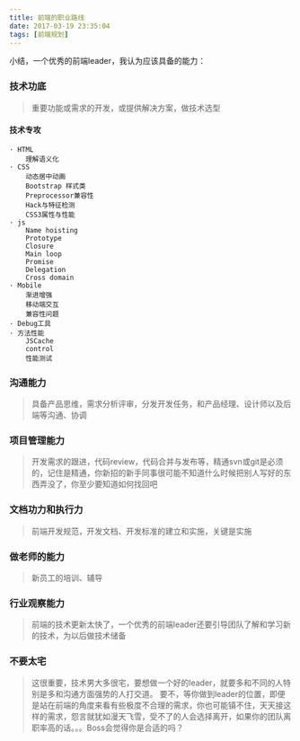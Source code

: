 ```yaml
---
title: 前端的职业路线
date: 2017-03-19 23:35:04
tags: [前端规划]
---
```


小结，一个优秀的前端leader，我认为应该具备的能力：

### 技术功底
> 重要功能或需求的开发，或提供解决方案，做技术选型

#### 技术专攻
    · HTML
        理解语义化
    · CSS
        动态居中动画
        Bootstrap 样式类
        Preprocessor兼容性 
        Hack与特征检测
        CSS3属性与性能
    · js
        Name hoisting
        Prototype
        Closure
        Main loop
        Promise
        Delegation
        Cross domain
    · Mobile
        渐进增强
        移动端交互
        兼容性问题
    · Debug工具 
    · 方法性能
        JSCache 
        control
        性能测试

### 沟通能力
> 具备产品思维，需求分析评审，分发开发任务，和产品经理、设计师以及后端等沟通、协调

### 项目管理能力
> 开发需求的跟进，代码review，代码合并与发布等，精通svn或git是必须的，记住是精通，你新招的新手同事很可能不知道什么时候把别人写好的东西弄没了，你至少要知道如何找回吧

### 文档功力和执行力
> 前端开发规范，开发文档、开发标准的建立和实施，关键是实施

### 做老师的能力
> 新员工的培训、辅导

### 行业观察能力
> 前端的技术更新太快了，一个优秀的前端leader还要引导团队了解和学习新的技术，为以后做技术储备

### 不要太宅
> 这很重要，技术男大多很宅，要想做一个好的leader，就要多和不同的人特别是多和沟通方面强势的人打交道。
要不，等你做到leader的位置，即便是站在前端的角度来看有些极度不合理的需求，你也可能镇不住，天天接这样的需求，怨言就犹如漫天飞雪，受不了的人会选择离开，如果你的团队离职率高的话。。。Boss会觉得你是合适的吗？